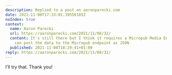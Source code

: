 ```yaml
---
description: Replied to a post on aaronparecki.com
date: 2021-11-08T17:33:01.39556185Z
noIndex: true
context:
  name: Aaron Parecki
  url: https://aaronparecki.com/2021/11/08/32/
  content: It's still there but I think it requires a Micropub Media Endpoint so it
    can post the data to the Micropub endpoint as JSON
  published: 2021-11-08T18:29:41+01:00
reply: https://aaronparecki.com/2021/11/08/32/
---
```


I'll try that. Thank you!
